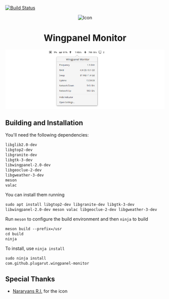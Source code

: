 [![Build Status](https://travis-ci.org/PlugaruT/wingpanel-monitor.svg?branch=master)](https://travis-ci.org/PlugaruT/wingpanel-monitor)

<p align="center">
  <img src="data/icons/128/com.github.plugarut.wingpanel-monitor.svg" alt="Icon" />
</p>
<h1 align="center">Wingpanel Monitor</h1>

<!-- <p align="center">
  <a href="https://appcenter.elementary.io/com.github.plugarut.wingpanel-monitor"><img src="https://appcenter.elementary.io/badge.svg" alt="Get it on AppCenter" /></a>
</p> -->

![Screenshot](data/screenshot_1.png)


## Building and Installation

You'll need the following dependencies:

```
libglib2.0-dev
libgtop2-dev
libgranite-dev
libgtk-3-dev
libwingpanel-2.0-dev
libgeoclue-2-dev
libgweather-3-dev
meson
valac
```

You can install them running
```
sudo apt install libgtop2-dev libgranite-dev libgtk-3-dev libwingpanel-2.0-dev meson valac libgeoclue-2-dev libgweather-3-dev
```

Run `meson` to configure the build environment and then `ninja` to build

```
meson build --prefix=/usr
cd build
ninja
```

To install, use `ninja install`

```
sudo ninja install
com.github.plugarut.wingpanel-monitor
```

## Special Thanks
 - [Nararyans R.I.](https://github.com/Fatih20) for the icon